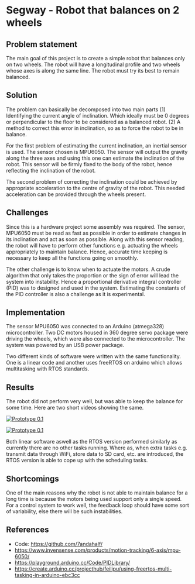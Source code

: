 # Segway - Robot that balances on 2 wheels

## Problem statement
The main goal of this project is to create a simple robot that balances only on two wheels. The robot will have a longitudinal profile and two wheels whose axes is along the same line. The robot must try its best to remain balanced.

## Solution
The problem can basically be decomposed into two main parts (1) Identifying the current angle of inclination. Which ideally must be 0 degrees or perpendicular to the floor to be considered as a balanced robot. (2) A method to correct this error in inclination, so as to force the robot to be in balance.

For the first problem of estimating the current inclination, an inertial sensor is used. The sensor chosen is MPU6050. The sensor will output the gravity along the three axes and using this one can estimate the inclination of the robot. This sensor will be firmly fixed to the body of the robot, hence reflecting the inclination of the robot.

The second problem of correcting the inclination could be achieved by appropriate acceleration to the centre of gravity of the robot. This needed acceleration can be provided through the wheels present.

## Challenges

Since this is a hardware project some assembly was required. The sensor, MPU6050 must be read as fast as possible in order to estimate changes in its inclination and act as soon as possible. Along with this sensor reading, the robot will have to perform other functions e.g. actuating the wheels appropriately to maintain balance. Hence, accurate time keeping is necessary to keep all the functions going on smoothly.

The other challenge is to know when to actuate the motors. A crude algorithm that only takes the proportion or the sign of error will lead the system into instability. Hence a proportional derivative integral controller (PID) was to designed and used in the system. Estimating the constants of the PID controller is also a challenge as it is experimental.

## Implementation

The sensor MPU6050 was connected to an Arduino (atmega328) microcontroller. Two DC motors housed in 360 degree servo package were driving the wheels, which were also connected to the microcontroller. The system was powered by an USB power package. 

Two different kinds of software were written with the same functionality. One is a linear code and another uses freeRTOS on arduino which allows multitasking with RTOS standards.

## Results

The robot did not perform very well, but was able to keep the balance for some time. Here are two short videos showing the same.

[![Prototype 0.1](http://img.youtube.com/vi/7iJMFH5HTnM/0.jpg)](http://www.youtube.com/watch?v=7iJMFH5HTnM)

[![Prototype 0.1](http://img.youtube.com/vi/4HVC-rO0Jf8/0.jpg)](http://www.youtube.com/watch?v=4HVC-rO0Jf8)

Both linear software aswell as the RTOS version performed similarly as currently there are no other tasks running. Where as, when extra tasks e.g. transmit data through WiFi, store data to SD card, etc. are introduced, the RTOS version is able to cope up with the scheduling tasks.

## Shortcomings

One of the main reasons why the robot is not able to maintain balance for a long time is because the motors being used support only a single speed. For a control system to work well, the feedback loop should have some sort of variability, else there will be such instabilities.

## References

* Code: https://github.com/7andahalf/
* https://www.invensense.com/products/motion-tracking/6-axis/mpu-6050/
* https://playground.arduino.cc/Code/PIDLibrary/
* https://create.arduino.cc/projecthub/feilipu/using-freertos-multi-tasking-in-arduino-ebc3cc

